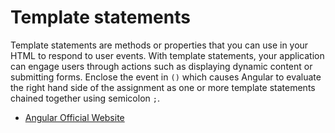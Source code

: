 # Template statements

Template statements are methods or properties that you can use in your HTML to respond to user events. With template statements, your application can engage users through actions such as displaying dynamic content or submitting forms. Enclose the event in `()`  which causes Angular to evaluate the right hand side of the assignment as one or more template statements chained together using semicolon `;`.

- [Angular Official Website](https://angular.io/guide/template-statements)
